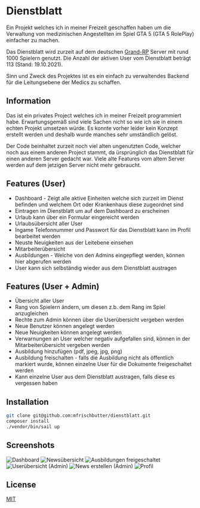 # Dienstblatt
Ein Projekt welches ich in meiner Freizeit geschaffen haben um die Verwaltung von medizinischen Angestellten im Spiel GTA 5 (GTA 5 RolePlay) einfacher zu machen.

Das Dienstblatt wird zurzeit auf dem deutschen [Grand-RP](https://gta5grand.com/) Server mit rund 1000 Spielern genutzt. Die Anzahl der aktiven User vom Dienstblatt beträgt 113 (Stand: 19.10.2021).

Sinn und Zweck des Projektes ist es ein einfach zu verwaltendes Backend für die Leitungsebene der Medics zu schaffen.
## Information

Das ist ein privates Project welches ich in meiner Freizeit programmiert habe. Erwartungsgemäß sind viele Sachen nicht so wie ich sie in einem echten Projekt umsetzen würde. Es konnte vorher leider kein Konzept erstellt werden und deshalb wurde manches sehr umständlich gelöst.

Der Code beinhaltet zurzeit noch viel alten ungenutzten Code, welcher noch aus einem anderen Project stammt, da ürsprünglich das Dienstblatt für einen anderen Server gedacht war.
Viele alte Features vom altem Server werden auf dem jetzigen Server nicht mehr gebraucht.

## Features (User)

- Dashboard - Zeigt alle aktive Einheiten welche sich zurzeit im Dienst befinden und welchem Ort oder Krankenhaus diese zugeordnet sind
- Eintragen im Dienstblatt um auf dem Dashboard zu erscheinen
- Urlaub kann über ein Formular eingereicht werden
- Urlaubsübersicht aller User
- Ingame Telefonnummer und Passwort für das Dienstblatt kann im Profil bearbeitet werden
- Neuste Neuigkeiten aus der Leitebene einsehen
- Mitarbeiterübersicht
- Ausbildungen - Welche von den Admins eingepflegt werden, können hier abgerufen werden
- User kann sich selbständig wieder aus dem Dienstblatt austragen

## Features (User + Admin)

- Übersicht aller User
- Rang von Spielern ändern, um diesen z.b. dem Rang im Spiel anzugleichen
- Rechte zum Admin können über die Userübersicht vergeben werden
- Neue Benutzer können angelegt werden
- Neue Neuigkeiten können angelegt werden
- Verwarnungen an User welcher negativ aufgefallen sind, können in der Mitarbeiterübersicht vergeben werden
- Ausbildung hinzufügen (pdf, jpeg, jpg, png)
- Ausbildung freischalten - falls die Ausbildung nicht als öffentlich markiert wurde, können einzelne User für die Dokumente freigeschaltet werden
- Kann einzelne User aus dem Dienstblatt austragen, falls diese es vergessen haben


## Installation
```bash
git clone git@github.com:mfrischbutter/dienstblatt.git
composer install
./vendor/bin/sail up
```

## Screenshots
![Dashboard](https://i.postimg.cc/zXDYj1S8/Bildschirmfoto-2021-10-19-um-02-31-00.png)
![Newsübersicht](https://i.postimg.cc/HLyqxWH4/Bildschirmfoto-2021-10-19-um-02-31-10.png)
![Ausbildungen freigeschaltet](https://i.postimg.cc/wBMBbmXx/Bildschirmfoto-2021-10-19-um-02-31-21.png)
![Userübersicht (Admin)](https://i.postimg.cc/PJt92mD2/Bildschirmfoto-2021-10-19-um-02-31-33.png)
![News erstellen (Admin)](https://i.postimg.cc/vHZCntbm/Bildschirmfoto-2021-10-19-um-02-31-50.png)
![Profil](https://i.postimg.cc/dtNpjZVj/Bildschirmfoto-2021-10-19-um-02-32-02.png)


## License
[MIT](https://choosealicense.com/licenses/mit/)
